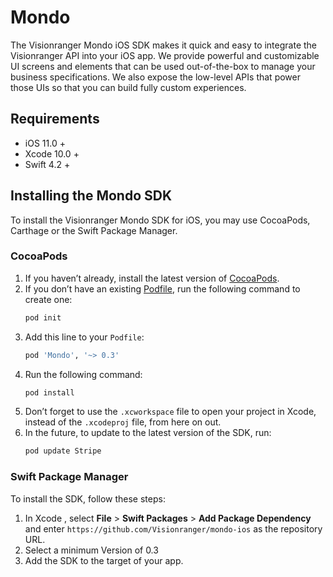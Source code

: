 # Mondo

The Visionranger Mondo iOS SDK makes it quick and easy to integrate the Visionranger API into your iOS app. We provide powerful and customizable UI screens and elements that can be used out-of-the-box to manage your business specifications. We also expose the low-level APIs that power those UIs so that you can build fully custom experiences.

## Requirements
* iOS 11.0 +
* Xcode 10.0 +
* Swift 4.2 +

## Installing the Mondo SDK
To install the Visionranger Mondo SDK for iOS, you may use CocoaPods, Carthage or the Swift Package Manager.
### CocoaPods
1. If you haven’t already, install the latest version of [CocoaPods](https://guides.cocoapods.org/using/getting-started.html).
2. If you don’t have an existing [Podfile](https://guides.cocoapods.org/syntax/podfile.html), run the following command to create one:
    ```bash
    pod init
    ```
3. Add this line to your `Podfile`:
    ```bash
    pod 'Mondo', '~> 0.3'
    ```
4. Run the following command:
    ```bash
    pod install
    ```
5. Don’t forget to use the `.xcworkspace` file to open your project in Xcode, instead of the `.xcodeproj` file, from here on out.
6. In the future, to update to the latest version of the SDK, run:
    ```bash
    pod update Stripe
    ```

### Swift Package Manager
To install the SDK, follow these steps:
1. In Xcode , select **File** > **Swift Packages** > **Add Package Dependency** and enter `https://github.com/Visionranger/mondo-ios` as the repository URL.
2. Select a minimum Version of 0.3
3. Add the SDK to the target of your app.
